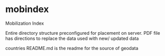# mobindex
Mobilization Index

Entire directory structure preconfigured for placement on server.
PDF file has directions to replace the data used with new/ updated data

countries README.md is the readme for the source of geodata
